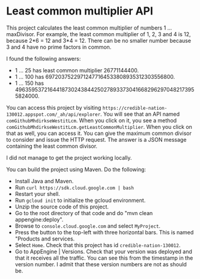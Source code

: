 # Least common multiplier API

This project calculates the least common multiplier of numbers 1 ... maxDivisor.
For example, the least common multiplier of 1, 2, 3 and 4 is 12, because 2\*6 = 12 and 3\*4 = 12. There can be no smaller number because 3 and 4 have no prime factors in common.

I found the following answers:
* 1 ... 25 has least common multiplier 26771144400.
* 1 ... 100 has 69720375229712477164533808935312303556800.
* 1 ... 150 has 4963595372164418730243844250278933730416682962970482173955824000.

You can access this project by visiting `https://credible-nation-130012.appspot.com/_ah/api/explorer`. You will see that an API named `comGithubMhdirkseWestitLcm`. When you click on it, you see a method `comGithubMhdirkseWestitLcm.getLeastCommonMultiplier`. When you click on that as well, you can access it. You can give the maximum common divisor to consider and issue the HTTP request. The answer is a JSON message containing the least common divisor.

I did not manage to get the project working locally.

You can build the project using Maven. Do the following:
* Install Java and Maven.
* Run `curl https://sdk.cloud.google.com | bash`
* Restart your shell.
* Run `gcloud init` to initialize the gcloud environment.
* Unzip the source code of this project.
* Go to the root directory of that code and do "mvn clean appengine:deploy".
* Browse to `console.cloud.google.com` and select `MyProject`.
* Press the button to the top-left with three horizontal bars.
This is named "Products and services.
* Select `Home`. Check that this project has id `credible-nation-130012`.
* Go to AppEngine | Versions. Check that your version was deployed and that it
receives all the traffic. You can see this from the timestamp in the version
number. I admit that these version numbers are not as should be.

